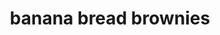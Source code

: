 ---
servings: 2 dozen large bars
notes:
directions: |-
  * Heat oven to 375°f
  * Grease a 13 x 9 inch pan

  For the brownie:
  * In a large bowl beat together sugar, sour cream, butter, and eggs until creamy
  * Blend in bananas and vanilla extract
  add flour, baking soda, salt, and blend for 1 minute
  * Stir in walnuts
  * Spread batter evenly into pan
  * Bake 25 minutes or until golden brown
  * Cool slighty (warm but not hot) and frost with frosting

  For frosting:
  * Heat butter in a large saucepan over medium heat
  * Watch carefully when it reaches a medium brown color turn off heat and remove from heat immediately
  * Pour in powdered sugar milk and vanilla
  * Whisk together until smooth.
  * Pour over the warm banana bread brownies immediatel and smooth with a spatula, butter knife or frosting spatula
  * Cool completely before cutting
ingredients: |-
  Brownies:
  * 2 eggs
  * 3 bananas (mashed)
  * 1 1/2 cups sugar
  * 1 cup sour cream
  * 1/2 cup butter (softened)
  * 2 teaspoons vanilla extract
  * 2 cups all-purpose flour
  * 1 teaspoon baking soda
  * 3/4 teaspoon salt
  * 1/2 cup walnuts chopped

  Frosting:
  * 1/2 cup butter
  * 3 cups powdered sugar
  * 1 1/2 teaspoons vanilla extract
  * 3 tablespoons milk
rating: 4
ease: easy
category: dessert
subcategory: ['brownies']
href: 'https://sugarapron.com/2015/04/09/banana-bread-brownies/'
totalTime: 35 minutes
cookTime: 25 minutes
prepTime: 10 minutes
title: banana bread brownies
path: /banana-bread-brownies
---